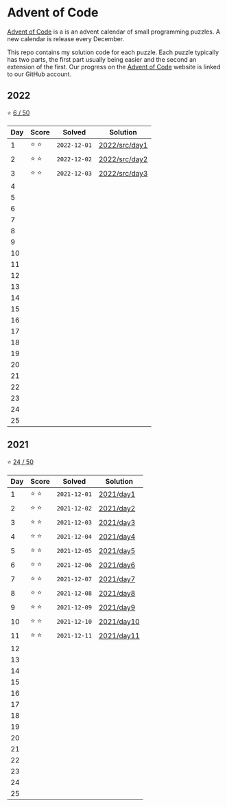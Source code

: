 # Advent of Code

[Advent of Code](https://adventofcode.com) is a is an advent calendar of small programming puzzles. A new calendar is release every December.

This repo contains my solution code for each puzzle. Each puzzle typically has two parts, the first part usually being
easier and the second an extension of the first. Our progress on the [Advent of Code](https://adventofcode.com) website
is linked to our GitHub account.

## 2022

:star: [6 / 50](https://adventofcode.com/2021)

| Day | Score         | Solved       | Solution                       |
| --- | ------------- | ------------ | ------------------------------ |
| 1   | :star: :star: | `2022-12-01` | [2022/src/day1](2022/src/day1) |
| 2   | :star: :star: | `2022-12-02` | [2022/src/day2](2022/src/day2) |
| 3   | :star: :star: | `2022-12-03` | [2022/src/day3](2022/src/day3) |
| 4   |               |              |                                |
| 5   |               |              |                                |
| 6   |               |              |                                |
| 7   |               |              |                                |
| 8   |               |              |                                |
| 9   |               |              |                                |
| 10  |               |              |                                |
| 11  |               |              |                                |
| 12  |               |              |                                |
| 13  |               |              |                                |
| 14  |               |              |                                |
| 15  |               |              |                                |
| 16  |               |              |                                |
| 17  |               |              |                                |
| 18  |               |              |                                |
| 19  |               |              |                                |
| 20  |               |              |                                |
| 21  |               |              |                                |
| 22  |               |              |                                |
| 23  |               |              |                                |
| 24  |               |              |                                |
| 25  |               |              |                                |

## 2021

:star: [24 / 50](https://adventofcode.com/2021)

| Day | Score         | Solved       | Solution                 |
| --- | ------------- | ------------ | ------------------------ |
| 1   | :star: :star: | `2021-12-01` | [2021/day1](2021/day1)   |
| 2   | :star: :star: | `2021-12-02` | [2021/day2](2021/day2)   |
| 3   | :star: :star: | `2021-12-03` | [2021/day3](2021/day3)   |
| 4   | :star: :star: | `2021-12-04` | [2021/day4](2021/day4)   |
| 5   | :star: :star: | `2021-12-05` | [2021/day5](2021/day5)   |
| 6   | :star: :star: | `2021-12-06` | [2021/day6](2021/day6)   |
| 7   | :star: :star: | `2021-12-07` | [2021/day7](2021/day7)   |
| 8   | :star: :star: | `2021-12-08` | [2021/day8](2021/day8)   |
| 9   | :star: :star: | `2021-12-09` | [2021/day9](2021/day9)   |
| 10  | :star: :star: | `2021-12-10` | [2021/day10](2021/day10) |
| 11  | :star: :star: | `2021-12-11` | [2021/day11](2021/day11) |
| 12  |               |              |                          |
| 13  |               |              |                          |
| 14  |               |              |                          |
| 15  |               |              |                          |
| 16  |               |              |                          |
| 17  |               |              |                          |
| 18  |               |              |                          |
| 19  |               |              |                          |
| 20  |               |              |                          |
| 21  |               |              |                          |
| 22  |               |              |                          |
| 23  |               |              |                          |
| 24  |               |              |                          |
| 25  |               |              |                          |
